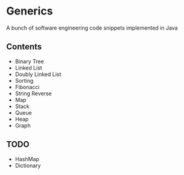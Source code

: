 # Generics

A bunch of software engineering code snippets implemented in Java

## Contents

* Binary Tree
* Linked List
* Doubly Linked List
* Sorting
* Fibonacci
* String Reverse
* Map
* Stack
* Queue
* Heap
* Graph

## TODO

* HashMap
* Dictionary
